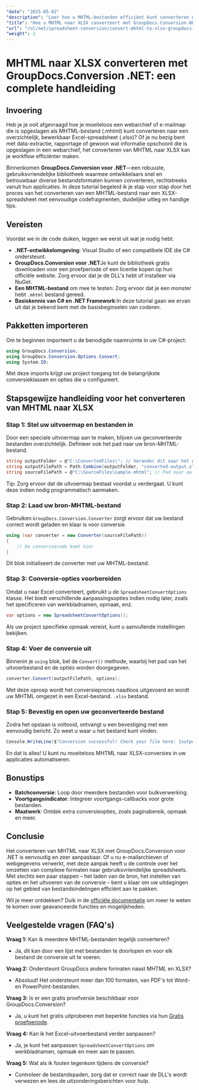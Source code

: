```yaml
---
"date": "2025-05-02"
"description": "Leer hoe u MHTML-bestanden efficiënt kunt converteren naar het XLSX-formaat van Excel met GroupDocs.Conversion .NET. Volg deze uitgebreide handleiding voor stapsgewijze instructies en aanbevolen procedures."
"title": "Hoe u MHTML naar XLSX converteert met GroupDocs.Conversion.NET&#58; een complete handleiding"
"url": "/nl/net/spreadsheet-conversion/convert-mhtml-to-xlsx-groupdocs-net/"
"weight": 1
---
```


# MHTML naar XLSX converteren met GroupDocs.Conversion .NET: een complete handleiding

## Invoering

Heb je je ooit afgevraagd hoe je moeiteloos een webarchief of e-mailmap die is opgeslagen als MHTML-bestand (.mhtml) kunt converteren naar een overzichtelijk, bewerkbaar Excel-spreadsheet (.xlsx)? Of je nu bezig bent met data-extractie, rapportage of gewoon wat informatie opschoont die is opgeslagen in een webarchief, het converteren van MHTML naar XLSX kan je workflow efficiënter maken.

Binnenkomen **GroupDocs.Conversion voor .NET**—een robuuste, gebruiksvriendelijke bibliotheek waarmee ontwikkelaars snel en betrouwbaar diverse bestandsformaten kunnen converteren, rechtstreeks vanuit hun applicaties. In deze tutorial begeleid ik je stap voor stap door het proces van het converteren van een MHTML-bestand naar een XLSX-spreadsheet met eenvoudige codefragmenten, duidelijke uitleg en handige tips.


## Vereisten

Voordat we in de code duiken, leggen we eerst uit wat je nodig hebt:

- **.NET-ontwikkelomgeving**: Visual Studio of een compatibele IDE die C# ondersteunt.
- **GroupDocs.Conversion voor .NET**Je kunt de bibliotheek gratis downloaden voor een proefperiode of een licentie kopen op hun officiële website. Zorg ervoor dat je de DLL's hebt of installeer via NuGet.
- **Een MHTML-bestand** om mee te testen: Zorg ervoor dat je een monster hebt `.mhtml` bestand gereed.
- **Basiskennis van C# en .NET Framework**:In deze tutorial gaan we ervan uit dat je bekend bent met de basisbeginselen van coderen.


## Pakketten importeren

Om te beginnen importeert u de benodigde naamruimte in uw C#-project:

```csharp
using GroupDocs.Conversion;
using GroupDocs.Conversion.Options.Convert;
using System.IO;
```

Met deze imports krijgt uw project toegang tot de belangrijkste conversieklassen en opties die u configureert.


## Stapsgewijze handleiding voor het converteren van MHTML naar XLSX

### Stap 1: Stel uw uitvoermap en bestanden in

Door een speciale uitvoermap aan te maken, blijven uw geconverteerde bestanden overzichtelijk. Definieer ook het pad naar uw bron-MHTML-bestand.

```csharp
string outputFolder = @"C:\ConvertedFiles\"; // Verander dit naar het gewenste uitvoerpad
string outputFilePath = Path.Combine(outputFolder, "converted-output.xlsx");
string sourceFilePath = @"C:\SourceFiles\sample.mhtml"; // Pad naar uw bron MHTML-bestand
```

Tip: Zorg ervoor dat de uitvoermap bestaat voordat u verdergaat. U kunt deze indien nodig programmatisch aanmaken.


### Stap 2: Laad uw bron-MHTML-bestand

Gebruiken `GroupDocs.Conversion.Converter` zorgt ervoor dat uw bestand correct wordt geladen en klaar is voor conversie.

```csharp
using (var converter = new Converter(sourceFilePath))
{
    // De conversiecode komt hier
}
```

Dit blok initialiseert de converter met uw MHTML-bestand.


### Stap 3: Conversie-opties voorbereiden

Omdat u naar Excel converteert, gebruikt u de `SpreadsheetConvertOptions` klasse. Het biedt verschillende aanpassingsopties indien nodig later, zoals het specificeren van werkbladnamen, opmaak, enz.

```csharp
var options = new SpreadsheetConvertOptions();
```

Als uw project specifieke opmaak vereist, kunt u aanvullende instellingen bekijken.


### Stap 4: Voer de conversie uit

Binnenin je `using` blok, bel de `Convert()` methode, waarbij het pad van het uitvoerbestand en de opties worden doorgegeven.

```csharp
converter.Convert(outputFilePath, options);
```

Met deze oproep wordt het conversieproces naadloos uitgevoerd en wordt uw MHTML omgezet in een Excel-bestand. `.xlsx` bestand.


### Stap 5: Bevestig en open uw geconverteerde bestand

Zodra het opslaan is voltooid, ontvangt u een bevestiging met een eenvoudig bericht. Zo weet u waar u het bestand kunt vinden.

```csharp
Console.WriteLine($"Conversion successful! Check your file here: {outputFilePath}");
```

En dat is alles! U kunt nu moeiteloos MHTML naar XLSX-conversies in uw applicaties automatiseren.


## Bonustips

- **Batchconversie**: Loop door meerdere bestanden voor bulkverwerking.
- **Voortgangsindicator**: Integreer voortgangs-callbacks voor grote bestanden.
- **Maatwerk**: Ontdek extra conversieopties, zoals paginabereik, opmaak en meer.


## Conclusie

Het converteren van MHTML naar XLSX met GroupDocs.Conversion voor .NET is eenvoudig en zeer aanpasbaar. Of u nu e-mailarchieven of webgegevens verwerkt, met deze aanpak heeft u de controle over het omzetten van complexe formaten naar gebruiksvriendelijke spreadsheets. Met slechts een paar stappen – het laden van de bron, het instellen van opties en het uitvoeren van de conversie – bent u klaar om uw uitdagingen op het gebied van bestandsindelingen efficiënt aan te pakken.

Wil je meer ontdekken? Duik in de [officiële documentatie](https://docs.groupdocs.com/conversion/net/) om meer te weten te komen over geavanceerde functies en mogelijkheden.


## Veelgestelde vragen (FAQ's)

**Vraag 1:** Kan ik meerdere MHTML-bestanden tegelijk converteren?  

- Ja, dit kan door een lijst met bestanden te doorlopen en voor elk bestand de conversie uit te voeren.

**Vraag 2:** Ondersteunt GroupDocs andere formaten naast MHTML en XLSX?  

- Absoluut! Het ondersteunt meer dan 100 formaten, van PDF's tot Word- en PowerPoint-bestanden.

**Vraag 3:** Is er een gratis proefversie beschikbaar voor GroupDocs.Conversion?  

- Ja, u kunt het gratis uitproberen met beperkte functies via hun [Gratis proefperiode](https://releases.groupdocs.com/conversion/net/).

**Vraag 4:** Kan ik het Excel-uitvoerbestand verder aanpassen?  

- Ja, je kunt het aanpassen `SpreadsheetConvertOptions` om werkbladnamen, opmaak en meer aan te passen.

**Vraag 5:** Wat als ik fouten tegenkom tijdens de conversie?  

- Controleer de bestandspaden, zorg dat er correct naar de DLL's wordt verwezen en lees de uitzonderingsberichten voor hulp.